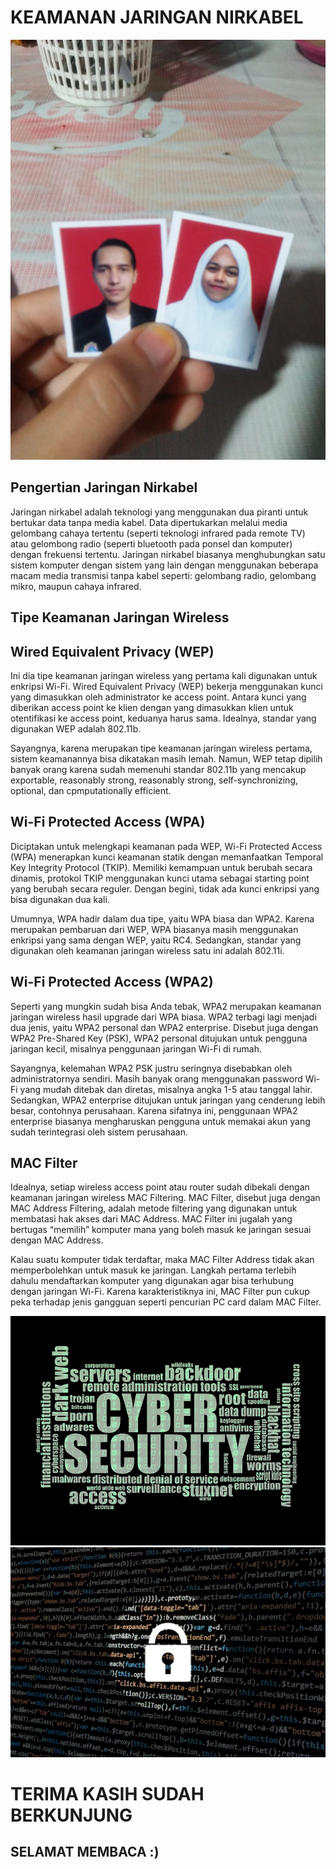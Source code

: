 # KEAMANAN JARINGAN NIRKABEL

![Image](dheaku.jpg)


## Pengertian Jaringan Nirkabel
Jaringan nirkabel adalah teknologi yang menggunakan dua piranti untuk bertukar data tanpa media kabel. Data dipertukarkan melalui media gelombang cahaya tertentu (seperti teknologi infrared pada remote TV) atau gelombong radio (seperti bluetooth pada ponsel dan komputer) dengan frekuensi tertentu. Jaringan nirkabel biasanya menghubungkan satu sistem komputer dengan sistem yang lain dengan menggunakan beberapa macam media transmisi tanpa kabel seperti: gelombang radio, gelombang mikro, maupun cahaya infrared.

## Tipe Keamanan Jaringan Wireless

## Wired Equivalent Privacy (WEP)
Ini dia tipe keamanan jaringan wireless yang pertama kali digunakan untuk enkripsi Wi-Fi. Wired Equivalent Privacy (WEP) bekerja menggunakan kunci yang dimasukkan oleh administrator ke access point. Antara kunci yang diberikan access point ke klien dengan yang dimasukkan klien untuk otentifikasi ke access point, keduanya harus sama. Idealnya, standar yang digunakan WEP adalah 802.11b.

Sayangnya, karena merupakan tipe keamanan jaringan wireless pertama, sistem keamanannya bisa dikatakan masih lemah. Namun, WEP tetap dipilih  banyak orang karena sudah memenuhi standar 802.11b yang mencakup exportable, reasonably strong, reasonably strong, self-synchronizing, optional, dan cpmputationally efficient.

## Wi-Fi Protected Access (WPA)
Diciptakan untuk melengkapi keamanan pada WEP, Wi-Fi Protected Access (WPA) menerapkan kunci keamanan statik dengan memanfaatkan Temporal Key Integrity Protocol (TKIP). Memiliki kemampuan untuk berubah secara dinamis, protokol TKIP menggunakan kunci utama sebagai starting point yang berubah secara reguler. Dengan begini, tidak ada kunci enkripsi yang bisa digunakan dua kali.

Umumnya, WPA hadir dalam dua tipe, yaitu WPA biasa dan WPA2. Karena merupakan pembaruan dari WEP, WPA biasanya masih menggunakan enkripsi yang sama dengan WEP, yaitu RC4. Sedangkan, standar yang digunakan oleh keamanan jaringan wireless satu ini adalah 802.11i.

## Wi-Fi Protected Access (WPA2)
Seperti yang mungkin sudah bisa Anda tebak, WPA2 merupakan keamanan jaringan wireless hasil upgrade dari WPA biasa. WPA2 terbagi lagi menjadi dua jenis, yaitu WPA2 personal dan WPA2 enterprise. Disebut juga dengan WPA2 Pre-Shared Key (PSK), WPA2 personal ditujukan untuk pengguna jaringan kecil, misalnya penggunaan jaringan Wi-Fi di rumah.

Sayangnya, kelemahan WPA2 PSK justru seringnya disebabkan oleh administratornya sendiri. Masih banyak orang menggunakan password Wi-Fi yang mudah ditebak dan diretas, misalnya angka 1-5 atau tanggal lahir. Sedangkan, WPA2 enterprise ditujukan untuk jaringan yang cenderung lebih besar, contohnya perusahaan. Karena sifatnya ini, penggunaan WPA2 enterprise biasanya mengharuskan pengguna untuk memakai akun yang sudah terintegrasi oleh sistem perusahaan.

## MAC Filter
Idealnya, setiap wireless access point atau router sudah dibekali dengan keamanan jaringan wireless MAC Filtering. MAC Filter, disebut juga dengan MAC Address Filtering, adalah metode filtering yang digunakan untuk membatasi hak akses dari MAC Address. MAC Filter ini jugalah yang bertugas “memilih” komputer mana yang boleh masuk ke jaringan sesuai dengan MAC Address.

Kalau suatu komputer tidak terdaftar, maka MAC Filter Address tidak akan memperbolehkan untuk masuk ke jaringan. Langkah pertama terlebih dahulu mendaftarkan komputer yang digunakan agar bisa terhubung dengan jaringan Wi-Fi. Karena karakteristiknya ini, MAC Filter pun cukup peka terhadap jenis gangguan seperti pencurian PC card dalam MAC Filter.

![Image](cyber1jpg.webp) ![Image](cyber2jpg.webp)


# TERIMA KASIH SUDAH BERKUNJUNG
## SELAMAT MEMBACA :)
